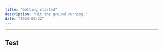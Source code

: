 ```yaml
---
title: "Getting started"
description: "Hit the ground running."
date: "2024-03-22"
---
```


---
## Test